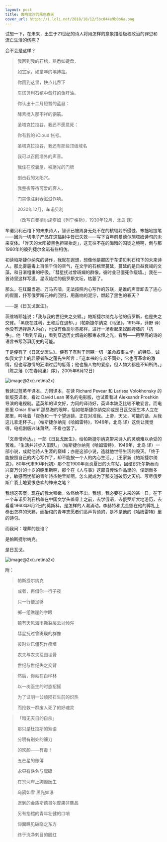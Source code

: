 ```yaml
---
layout: post
title: 轰响泥泞的黑色春天
cover_url: https://i.loli.net/2018/10/12/5bc044e9b0b6a.png
---
```


试想一下，在未来，出生于21世纪的诗人将用怎样的意象描绘极权政治的罪愆和流亡生活的伤疤？

会不会是这样？

>我回到我的石棺，熟悉如键盘，
>
>如宜家，如童年的埃博拉。
>
>你回到这里，快点儿吞下
>
>车诺贝利石棺中氙灯的鱼肝油。
>
>你认出十二月短暂的蓝昼：
>
>酵素搅入那不祥的钢筋。
>
>圣塔克拉拉谷，我还不愿意死：
>
>你有我的 iCloud 帐号。
>
>圣塔克拉拉谷，我还有那些顶级域名
>
>我可以召回墙外的声音。
>
>我住在胶囊屋，被磨光的门牌
>
>剖击我的太阳穴。
>
>我整夜等待可爱的客人，
>
>门禁像注射器滋滋作响。

>2030年12月，车诺贝利
>
>（改写自曼德尔施塔姆《列宁格勒》，1930年12月，北岛 译）

车诺贝利石棺下的未来诗人，智识已被周身无处不在的核辐射所侵蚀，笨拙地提笔——因为一切电子产品在这辐射中皆已失效——写下百年前曼德尔施塔姆诗句的未来变体。「昨天的太阳被黑色担架抬走」，这无往不在的晦暗的囚徒之境啊，倒与那1960年的彼列捷尔金诺有些相仿。

初读帕斯捷尔纳克的诗作，我就在遐想，想像他是那囚于车诺贝利石棺下的未来诗人。那比雾霾毒上百倍千倍的空气，在文学的石棺里蔓延，蔓延的是日益衰竭的文藻，和日渐粗重的呼吸。「彗星抚过曾斑斓的群像，彼时业已僵死作瘦墙。」我在一首诗里这样写道。星汉灿烂的俄罗斯文坛，枯萎了。

那么，在红魔当道、万马齐喑，无法按照内心写作的苏联，是谁的声音卸去了违心的假面，抒写俄罗斯元神的回归，用轰响的泥泞，燃起了黑色的春天？

——是《日瓦戈医生》。

茨维塔耶娃说：「我与我的世纪失之交臂。」帕斯捷尔纳克与他的俄罗斯，也是失之交臂。「黑夜在胜利，王和后在退却，」（帕斯捷尔纳克《马堡》，1915年，菲野 译）他没有选择遁入内心，也没有像高尔基那样，进行一场看起来奴颜婢膝的「抗争」。他「看到早霞」，看到穿透历史烟霾的那束永恒之光，看到——用至高的诗的语言书写澎湃历史的可能。

于是便有了《日瓦戈医生》。便有了有别于同期一切「革命叙事文学」的特质，诚如我文学上的启蒙者陈之藩先生所言：「这本书的与众不同处，它也写革命的激情，但也写激情的狂潮过后的低落；他也描人物的爱恋，但人物大都是不知所终。」（陈之藩《〈在春风里〉序》，2005年6月12日）

![image@2x](https://i.loli.net/2018/10/12/5bc044dc97ef2.jpg){:.retina2x}

我读过蓝英年译本、力冈译本，在读 Richard Pevear 和 Larissa Volokhonsky 的新版英译本，看过 David Lean 著名的电影版，也试着看过 Aleksandr Proshkin 导演的电视剧。蓝英年的译文好，力冈的译诗好，英译本缺乏比较不敢妄言。而电影里 Omar Sharif 那晶澈的眼眸，恰如帕斯捷尔纳克抑或是日瓦戈医生本人立在那里，吟咏着「夜色和一千个望远镜，正在对准我。上帝，天父，可能的话，从我这儿拿走杯子。」（帕斯捷尔纳克《哈姆雷特》，1946年，北岛 译）这倒让我觉得，电视剧版兴味萧然，不看也罢了。

「文章憎命达。」一部《日瓦戈医生》，给帕斯捷尔纳克带来诗人的灵魂难以承受的苦难。「生活并非步入田野。」（帕斯捷尔纳克《哈姆雷特》，1946年，北岛 译）一部小说，成就他诗人生涯的巅峰；亦是这部小说，造就他世俗生活的毁灭。「终于能按照自己的内心写作了，却不能按一个人的内心生活。」（王家新《帕斯捷尔纳克》，80年代末90年代初）那个在1900年炎炎夏日的火车站，因结识托尔斯泰而兴奋万分的十岁的鲍里斯啊，那个在《人与事》这部自传性作品里的，俊朗而多才，敏感而忧郁的青年诗杰鲍里斯啊，怎么就成为了那支道破历史天机、写尽俄罗斯广袤土地爱恨悲欢的神来之笔？

我想这答案，现在的我太稚嫩，依然给不出。我想，我必要在未来的某一日，在下一个车诺贝利石棺盖在中国文学头盖骨上之前，去学俄语，去俄罗斯大地游历，去看看1960年6月2日的莫斯科，是怎样的人潮涌动，李赫特和尤金娜在他的葬礼上奏出怎样的天籁，而抬棺的青年志愿者们高声背诵的，是不是他的《哈姆雷特》里的诗句。

而我问：埋葬的是谁？

是帕斯捷尔纳克。

是日瓦戈。

![image@2x](https://i.loli.net/2018/10/12/5bc044d99fe0b.jpg){:.retina2x}

附：

>帕斯捷尔纳克

>或者，再借你一行子夜
>
>只一行便足够
>
>掷一组礁崖的字眼
>
>顿有天风海雨撕裂层云以倾泻

>彗星抚过曾斑斓的群像
>
>彼时业已僵死作瘦墙
>
>农夫与农夫荒园埋骨
>
>世纪与世纪失之交臂

>然后，你站在白桦林
>
>以一树医生的时态招摇
>
>为了证明一公顷陨石生前的炽热
>
>而抢救一群废人死了的好魂灵

>「暗无天日的自杀」
>
>那只是杜拉斯的絮语
>
>分明有别处的镰刀
>
>的欢颜——有毒！

>五芒星的账簿
>
>永只有佚名与庸碌
>
>在冥河岸上踟蹰医生
>
>乌鸦如雪 黑光如瀑

>迟到的金质斯德哥尔摩果非赝品
>
>另有抬棺的青年壮健的口哨
>
>仰面瞧见破晓之东方
>
>终于洗净刺目的殷红

